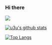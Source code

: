 ### Hi there 

![](http://antzuhl.cn:4000/get/@lhlyu.readme)

<!--
**lhlyu/lhlyu** is a ✨ _special_ ✨ repository because its `README.md` (this file) appears on your GitHub profile.

Here are some ideas to get you started:

- 🔭 I’m currently working on ...
- 🌱 I’m currently learning ...
- 👯 I’m looking to collaborate on ...
- 🤔 I’m looking for help with ...
- 💬 Ask me about ...
- 📫 How to reach me: ...
- 😄 Pronouns: ...
- ⚡ Fun fact: ...
-->

[![u3u's github stats](https://github-readme-stats.vercel.app/api?username=lhlyu&show_icons=true&count_private=true&include_all_commits=true)](https://github.com/anuraghazra/github-readme-stats)

[![Top Langs](https://github-readme-stats.vercel.app/api/top-langs/?username=lhlyu&layout=compact)](https://github.com/anuraghazra/github-readme-stats)
